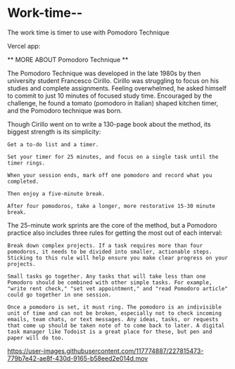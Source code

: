# Work-time--

The work time is timer to use with Pomodoro Technique

Vercel app: 

** MORE ABOUT Pomodoro Technique **

The Pomodoro Technique was developed in the late 1980s by then university student Francesco Cirillo. Cirillo was struggling to focus on his studies and complete assignments. Feeling overwhelmed, he asked himself to commit to just 10 minutes of focused study time. Encouraged by the challenge, he found a tomato (pomodoro in Italian) shaped kitchen timer, and the Pomodoro technique was born.

Though Cirillo went on to write a 130-page book about the method,  its biggest strength is its simplicity:

    Get a to-do list and a timer.

    Set your timer for 25 minutes, and focus on a single task until the timer rings.

    When your session ends, mark off one pomodoro and record what you completed.

    Then enjoy a five-minute break.

    After four pomodoros, take a longer, more restorative 15-30 minute break.

The 25-minute work sprints are the core of the method, but a Pomodoro practice also includes three rules for getting the most out of each interval:

    Break down complex projects. If a task requires more than four pomodoros, it needs to be divided into smaller, actionable steps. Sticking to this rule will help ensure you make clear progress on your projects.

    Small tasks go together. Any tasks that will take less than one Pomodoro should be combined with other simple tasks. For example, "write rent check," "set vet appointment," and "read Pomodoro article" could go together in one session.

    Once a pomodoro is set, it must ring. The pomodoro is an indivisible unit of time and can not be broken, especially not to check incoming emails, team chats, or text messages. Any ideas, tasks, or requests that come up should be taken note of to come back to later. A digital task manager like Todoist is a great place for these, but pen and paper will do too.
    
    

https://user-images.githubusercontent.com/117774887/227815473-779b7e42-ae8f-430d-9165-b58eed2e014d.mov

